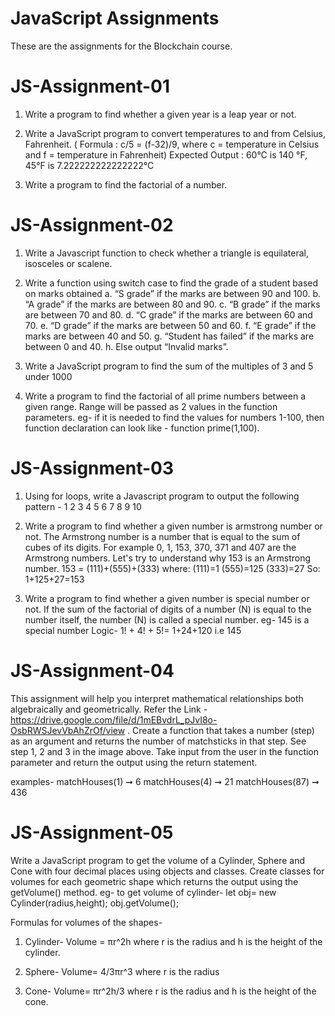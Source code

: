 # JavaScript Assignments
These are the assignments for the Blockchain course.

# JS-Assignment-01
1. Write a program to find whether a given year is a leap year or not.

2. Write a JavaScript program to convert temperatures to and from Celsius, Fahrenheit. ( Formula : c/5 = (f-32)/9, where c = temperature in Celsius and f = temperature in Fahrenheit) Expected Output : 60°C is 140 °F, 45°F is 7.222222222222222°C

3. Write a program to find the factorial of a number.

# JS-Assignment-02
1. Write a Javascript function to check whether a triangle is equilateral, isosceles or scalene.

2. Write a function using switch case to find the grade of a student based on marks obtained a. “S grade” if the marks are between 90 and 100. b. “A grade” if the marks are between 80 and 90. c. “B grade” if the marks are between 70 and 80. d. “C grade” if the marks are between 60 and 70. e. “D grade” if the marks are between 50 and 60. f. “E grade” if the marks are between 40 and 50. g. “Student has failed” if the marks are between 0 and 40. h. Else output “Invalid marks”.

3. Write a JavaScript program to find the sum of the multiples of 3 and 5 under 1000

4. Write a program to find the factorial of all prime numbers between a given range. Range will be passed as 2 values in the function parameters. eg- if it is needed to find the values for numbers 1-100, then function declaration can look like - function prime(1,100).

# JS-Assignment-03
1. Using for loops, write a Javascript program to output the following pattern - 1 2 3 4 5 6 7 8 9 10

2. Write a program to find whether a given number is armstrong number or not. The Armstrong number is a number that is equal to the sum of cubes of its digits. For example 0, 1, 153, 370, 371 and 407 are the Armstrong numbers. Let's try to understand why 153 is an Armstrong number. 153 = (111)+(555)+(333) where: (111)=1 (555)=125 (333)=27 So: 1+125+27=153

3. Write a program to find whether a given number is special number or not. If the sum of the factorial of digits of a number (N) is equal to the number itself, the number (N) is called a special number. eg- 145 is a special number Logic- 1! + 4! + 5!= 1+24+120 i.e 145

# JS-Assignment-04
This assignment will help you interpret mathematical relationships both algebraically and geometrically. Refer the Link - https://drive.google.com/file/d/1mEBvdrL_pJvI8o-OsbRWSJevVbAhZrOf/view . Create a function that takes a number (step) as an argument and returns the number of matchsticks in that step. See step 1, 2 and 3 in the image above. Take input from the user in the function parameter and return the output using the return statement.

examples- matchHouses(1) ➞ 6 matchHouses(4) ➞ 21 matchHouses(87) ➞ 436

# JS-Assignment-05
Write a JavaScript program to get the volume of a Cylinder, Sphere and Cone with four decimal places using objects and classes. Create classes for volumes for each geometric shape which returns the output using the getVolume() method.
eg- to get volume of cylinder- let obj= new Cylinder(radius,height); obj.getVolume();

Formulas for volumes of the shapes-

1. Cylinder- Volume = πr^2h where r is the radius and h is the height of the cylinder.

2. Sphere- Volume= 4/3πr^3 where r is the radius

3. Cone- Volume= πr^2h/3 where r is the radius and h is the height of the cone.
